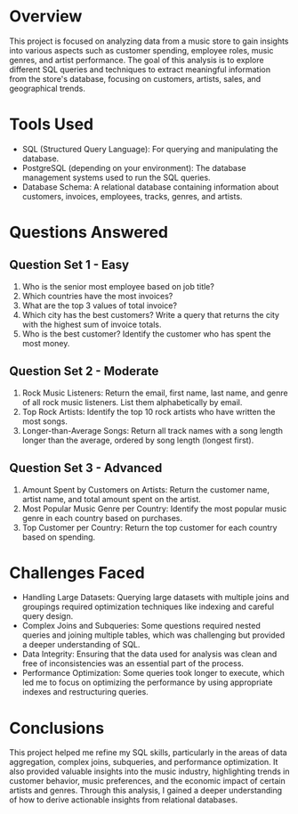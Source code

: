 
# Overview
This project is focused on analyzing data from a music store to gain insights into various aspects such as customer spending, employee roles, music genres, and artist performance. The goal of this analysis is to explore different SQL queries and techniques to extract meaningful information from the store's database, focusing on customers, artists, sales, and geographical trends.

# Tools Used
- SQL (Structured Query Language): For querying and manipulating the database.
- PostgreSQL (depending on your environment): The database management systems used to run the SQL queries.
- Database Schema: A relational database containing information about customers, invoices, employees, tracks, genres, and artists.

# Questions Answered
## Question Set 1 - Easy

1. Who is the senior most employee based on job title?
2. Which countries have the most invoices?
3. What are the top 3 values of total invoice?
4. Which city has the best customers? Write a query that returns the city with the highest sum of invoice totals.
5. Who is the best customer? Identify the customer who has spent the most money.

## Question Set 2 - Moderate

1. Rock Music Listeners: Return the email, first name, last name, and genre of all rock music listeners. List them alphabetically by email.
2. Top Rock Artists: Identify the top 10 rock artists who have written the most songs.
3. Longer-than-Average Songs: Return all track names with a song length longer than the average, ordered by song length (longest first).

## Question Set 3 - Advanced

1. Amount Spent by Customers on Artists: Return the customer name, artist name, and total amount spent on the artist.
2. Most Popular Music Genre per Country: Identify the most popular music genre in each country based on purchases.
3. Top Customer per Country: Return the top customer for each country based on spending.

# Challenges Faced

- Handling Large Datasets: Querying large datasets with multiple joins and groupings required optimization techniques like indexing and careful query design.
- Complex Joins and Subqueries: Some questions required nested queries and joining multiple tables, which was challenging but provided a deeper understanding of SQL.
- Data Integrity: Ensuring that the data used for analysis was clean and free of inconsistencies was an essential part of the process.
- Performance Optimization: Some queries took longer to execute, which led me to focus on optimizing the performance by using appropriate indexes and restructuring queries.

# Conclusions

This project helped me refine my SQL skills, particularly in the areas of data aggregation, complex joins, subqueries, and performance optimization. It also provided valuable insights into the music industry, highlighting trends in customer behavior, music preferences, and the economic impact of certain artists and genres. Through this analysis, I gained a deeper understanding of how to derive actionable insights from relational databases.